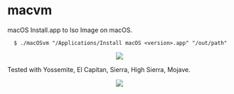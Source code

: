 # macvm
macOS Install.app to Iso Image on macOS.

      $ ./macOSvm "/Applications/Install macOS <version>.app" "/out/path"
      
<p align="center">
  <img src="http://image.noelshack.com/fichiers/2018/50/5/1544758577-screen-shot-2018-12-14-at-04-35-46.png">
</p>
      
Tested with Yossemite, El Capitan, Sierra, High Sierra, Mojave.

<p align="center">
  <img src="http://image.noelshack.com/fichiers/2018/50/5/1544758780-screen-shot-2018-12-14-at-04-39-13.png">
</p>
